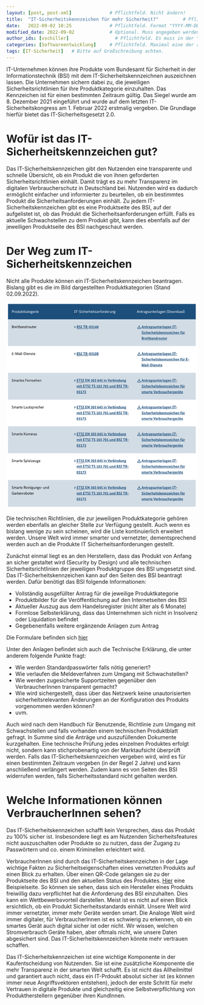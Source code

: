 ```yaml
---
layout: [post, post-xml]              # Pflichtfeld. Nicht ändern!
title:  "IT-Sicherheitskennzeichen für mehr Sicherheit?"         # Pflichtfeld. Bitte einen Titel für den Blog Post angeben.
date:   2022-09-02 10:25              # Pflichtfeld. Format "YYYY-MM-DD HH:MM". Muss für Veröffentlichung in der Vergangenheit liegen. (Für Preview egal)
modified_date: 2022-09-02             # Optional. Muss angegeben werden, wenn eine bestehende Datei geändert wird.
author_ids: [vschiller]                 # Pflichtfeld. Es muss in der "authors.yml" einen Eintrag mit diesen Namen geben.
categories: [Softwareentwicklung]     # Pflichtfeld. Maximal eine der angegebenen Kategorien verwenden.
tags: [IT-Sicherheit]   # Bitte auf Großschreibung achten.
---
```


IT-Unternehmen können ihre Produkte vom Bundesamt für Sicherheit in der Informationstechnik (BSI) mit dem IT-Sicherheitskennzeichnen auszeichnen lassen. 
Die Unternehmen sichern dabei zu, die jeweiligen Sicherheitsrichtlinien für ihre Produktkategorie einzuhalten. 
Das Kennzeichen ist für einen bestimmten Zeitraum gültig. 
Das Siegel wurde am 8. Dezember 2021 eingeführt und wurde auf dem letzten IT-Sicherheitskongress am 1. Februar 2022 erstmalig vergeben. 
Die Grundlage hierfür bietet das IT-Sicherheitsgesetzt 2.0. 


# Wofür ist das IT-Sicherheitskennzeichen gut?

Das IT-Sicherheitskennzeichen gibt den Nutzenden eine transparente und schnelle Übersicht, ob ein Produkt die von ihnen geforderten Sicherheitsrichtlinien einhält. 
Damit trägt es zu mehr Transparenz im digitalen Verbraucherschutz in Deutschland bei. 
Nutzenden wird es dadurch ermöglicht einfacher und informierter zu beurteilen, ob ein bestimmtes Produkt die Sicherheitsanforderungen einhält. 
Zu jedem IT-Sicherheitskennzeichen gibt es eine Produktseite des BSI, auf der aufgelistet ist, ob das Produkt die Sicherheitsanforderungen erfüllt. 
Falls es aktuelle Schwachstellen zu dem Produkt gibt, kann dies ebenfalls auf der jeweiligen Produktseite des BSI nachgeschaut werden. 
 
# Der Weg zum IT-Sicherheitskennzeichen 

Nicht alle Produkte können ein IT-Sicherheitskennzeichen beantragen. 
Bislang gibt es die im Bild dargestellten Produktkategorien (Stand 02.09.2022). 

![Produktkategorien IT-Sicherheitskennziechen](/assets/images/posts/ITSicherheitsKennzeichen/Produkt.png)


Die technischen Richtlinien, die zur jeweiligen Produktkategorie gehören werden ebenfalls an gleicher Stelle zur Verfügung gestellt. Auch wenn es bislang wenige zu sein scheinen, wird die Liste kontinuierlich erweitert werden. 
Unsere Welt wird immer smarter und vernetzter, dementsprechend werden auch an die Produkte IT Sicherheitsanforderungen gestellt.

Zunächst einmal liegt es an den Herstellern, dass das Produkt von Anfang an sicher gestaltet wird (Security by Design) und alle technischen Sicherheitsrichtlinien der jeweiligen Produktgruppe des BSI umgesetzt sind. 
Das IT-Sicherheitskennzeichen kann auf den Seiten des BSI beantragt werden. 
Dafür benötigt das BSI folgende Informationen: 

* Vollständig ausgefüllter Antrag für die jeweilige Produktkategorie
* Produktbilder für die Veröffentlichung auf den Internetseiten des BSI
* Aktueller Auszug aus dem Handelsregister (nicht älter als 6 Monate)
* Formlose Selbsterklärung, dass das Unternehmen sich nicht in Insolvenz oder Liquidation befindet
* Gegebenenfalls weitere ergänzende Anlagen zum Antrag

Die Formulare befinden sich [hier](https://www.bsi.bund.de/DE/Themen/Unternehmen-und-Organisationen/IT-Sicherheitskennzeichen/fuer-Hersteller/Antrag/IT-SiK-Antrag.html)

Unter den Anlagen befindet sich auch die Technische Erklärung, die unter anderem folgende Punkte fragt: 

-	Wie werden Standardpasswörter falls nötig generiert?
-	Wie verlaufen die Meldeverfahren zum Umgang mit Schwachstellen?
-	Wie werden zugesicherte Supportzeiten gegenüber den VerbraucherInnen transparent gemacht?
-	Wie wird sichergestellt, dass über das Netzwerk keine unautorisierten sicherheitsrelevanten Änderungen an der Konfiguration des Produkts vorgenommen werden können?
-	uvm.

Auch wird nach dem Handbuch für Benutzende, Richtlinie zum Umgang mit Schwachstellen und falls vorhanden einem technischen Produktblatt gefragt.
In Summe sind die Anträge und auszufüllenden Dokumente kurzgehalten. 
Eine technische Prüfung jedes einzelnen Produktes erfolgt nicht, sondern kann stichprobenartig von der Marktaufsicht überprüft werden.
Falls das IT-Sicherheitskennzeichen vergeben wird, wird es für einen bestimmten Zeitraum vergeben (in der Regel 2 Jahre) und kann anschließend verlängert werden. 
Zudem kann es von Seiten des BSI widerrufen werden, falls Sicherheitsstandard nicht gehalten werden. 


# Welche Informationen können VerbraucherInnen sehen? 

Das IT-Sicherheitskennzeichen schafft kein Versprechen, dass das Produkt zu 100% sicher ist. 
Insbesondere liegt es am Nutzenden Sicherheitsfeatures nicht auszuschalten oder Produkte so zu nutzen, dass der Zugang zu Passwörtern und co. einem Kriminellen erleichtert wird. 

VerbraucherInnen sind durch das IT-Sicherheitskennzeichen in der Lage wichtige Fakten zu Sicherheitseigenschaften eines vernetzten Produkts auf einen Blick zu erhalten. 
Über einen QR-Code gelangen sie zu der Produktseite des BSI und den aktuellen Status des Produktes. 
[Hier](https://www.bsi.bund.de/DE/Themen/Unternehmen-und-Organisationen/IT-Sicherheitskennzeichen/Vorschau_Produktseite/Beispiel_Produktinformationsseite.html?nn=936796) eine Beispielseite. 
So können sie sehen, dass sich ein Hersteller eines Produkts freiwillig dazu verpflichtet hat die Anforderung des BSI einzuhalten. 
Dies kann ein Wettbewerbsvorteil darstellen. 
Meist ist es nicht auf einen Blick ersichtlich, ob ein Produkt Sicherheitsstandards einhält. 
Unsere Welt wird immer vernetzter, immer mehr Geräte werden smart. 
Die Analoge Welt wird immer digitaler, für VerbraucherInnen ist es schwierig zu erkennen, ob ein smartes Gerät auch digital sicher ist oder nicht. 
Wir wissen, welchen Stromverbrauch Geräte haben, aber oftmals nicht, wie unsere Daten abgesichert sind. 
Das IT-Sicherheitskennzeichen könnte mehr vertrauen schaffen.

Das IT-Sicherheitskennzeichen ist eine wichtige Komponente in der Kaufentscheidung von Nutzenden. 
Sie ist eine zusätzliche Komponente die mehr Transparenz in der smarten Welt schafft. 
Es ist nicht das Allheilmittel und garantiert auch nicht, dass ein IT-Prdoukt absolut sicher ist (es können immer neue Angriffsvektoren entstehen), jedoch der erste Schritt für mehr Vertrauen in digitale Produkte und gleichzeitig eine Selbstverpflichtung von Produktherstellern gegenüber ihren KundInnen.

